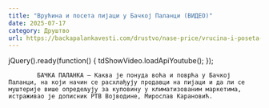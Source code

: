 ```yaml
---
title: "Врућина и посета пијаци у Бачкој Паланци (ВИДЕО)"
date: 2025-07-17
category: Друштво
url: https://backapalankavesti.com/drustvo/nase-price/vrucina-i-poseta-pijaci-u-backoj-palanci-video/
---
```


jQuery().ready(function() {
                            tdShowVideo.loadApiYoutube(); 
                        });
                        
                    
            БАЧКА ПАЛАНКА – Каква је понуда воћа и поврћа у Бачкој Паланци, на који начин се расхлађују продавци на пијаци и да ли се муштерије више опредељују за куповину у климатизованим маркетима, истраживао је дописник РТВ Војводине, Мирослав Карановић.
